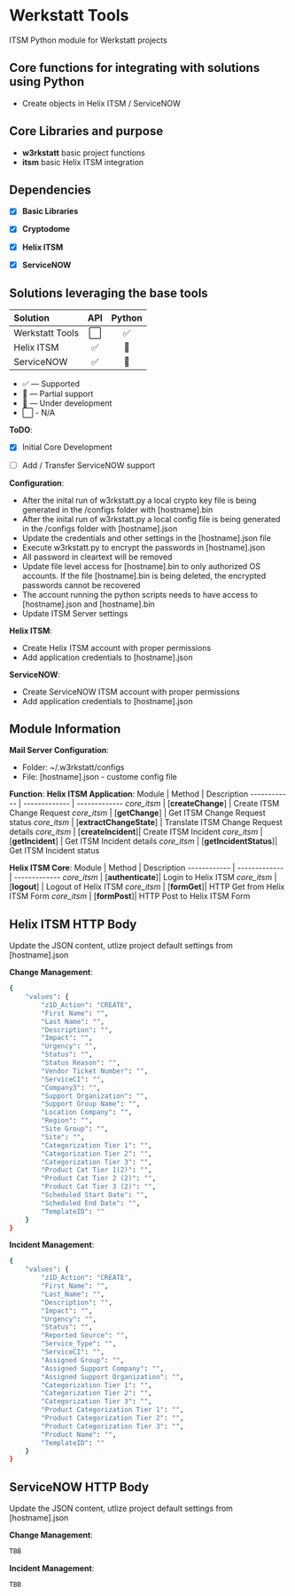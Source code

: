 # Werkstatt Tools
ITSM Python module for Werkstatt projects

## Core functions for integrating with solutions using Python
- Create objects in Helix ITSM / ServiceNOW

## Core Libraries and purpose
- **w3rkstatt** basic project functions
- **itsm** basic Helix ITSM integration

## Dependencies
- [X] **Basic Libraries**
- [X] **Cryptodome**
- [X] **Helix ITSM**
- [X] **ServiceNOW**


## Solutions leveraging the base tools
| Solution                  | API           | Python        |
| :-------------            | :---:         | :---:         | 
| Werkstatt Tools           | ⬜            | ✅    | 
| Helix ITSM                | ✅            | 🔶    | 
| ServiceNOW                | ✅            | 🚧    | 



* ✅ — Supported
* 🔶 — Partial support
* 🚧 — Under development
* ⬜ - N/A ️


**ToDO**: 
- [x] Initial Core Development
- [ ] Add / Transfer ServiceNOW support


**Configuration**: 
- After the inital run of w3rkstatt.py a local crypto key file is being generated in the /configs folder with [hostname].bin
- After the inital run of w3rkstatt.py a local config file is being generated in the /configs folder with [hostname].json
- Update the credentials and other settings in the [hostname].json file
- Execute w3rkstatt.py to encrypt the passwords in [hostname].json
- All password in cleartext will be removed
- Update file level access for [hostname].bin to only authorized OS accounts. If the file [hostname].bin is being deleted, the encrypted passwords cannot be recovered 
- The account running the python scripts needs to have access to [hostname].json and [hostname].bin
- Update ITSM Server settings

**Helix ITSM**:
- Create Helix ITSM account with proper permissions
- Add application credentials to [hostname].json

**ServiceNOW**:
- Create ServiceNOW ITSM account with proper permissions
- Add application credentials to [hostname].json

## Module Information
**Mail Server Configuration**: 
- Folder: ~/.w3rkstatt/configs
- File: [hostname].json - custome config file


**Function**:
**Helix ITSM Application**:
Module | Method | Description
------------ | ------------- | -------------
*core_itsm* | [**createChange**] | Create ITSM Change Request
*core_itsm* | [**getChange**] | Get ITSM Change Request status
*core_itsm* | [**extractChangeState**] | Translate ITSM Change Request details
*core_itsm* | [**createIncident**]| Create ITSM Incident
*core_itsm* | [**getIncident**] | Get ITSM Incident details
*core_itsm* | [**getIncidentStatus**]| Get ITSM Incident status

**Helix ITSM Core**:
Module | Method | Description
------------ | ------------- | -------------
*core_itsm* | [**authenticate**]| Login to Helix ITSM
*core_itsm* | [**logout**] | Logout of Helix ITSM
*core_itsm* | [**formGet**]| HTTP Get from Helix ITSM Form
*core_itsm* | [**formPost**]| HTTP Post to Helix ITSM Form


## Helix ITSM HTTP Body
Update the JSON content, utlize project default settings from [hostname].json


**Change Management**:
```bash
{
	"values": {
		"z1D_Action": "CREATE",
		"First Name": "",
		"Last Name": "",
		"Description": "",
		"Impact": "",
		"Urgency": "",
		"Status": "",
		"Status Reason": "",
		"Vendor Ticket Number": "",
		"ServiceCI": "",
		"Company3": "",
		"Support Organization": "",
		"Support Group Name": "",
		"Location Company": "",
		"Region": "",
		"Site Group": "",
		"Site": "",
		"Categorization Tier 1": "",
		"Categorization Tier 2": "",
		"Categorization Tier 3": "",
		"Product Cat Tier 1(2)": "",
		"Product Cat Tier 2 (2)": "",
		"Product Cat Tier 3 (2)": "",
		"Scheduled Start Date": "",
		"Scheduled End Date": "",
		"TemplateID": ""
	}
}
```


**Incident Management**:
```bash
{
	"values": {
		"z1D_Action": "CREATE",
		"First_Name": "",
		"Last_Name": "",
		"Description": "",
		"Impact": "",
		"Urgency": "",
		"Status": "",
		"Reported Source": "",
		"Service_Type": "",
		"ServiceCI": "",
		"Assigned Group": "",
		"Assigned Support Company": "",
		"Assigned Support Organization": "",
		"Categorization Tier 1": "",
		"Categorization Tier 2": "",
		"Categorization Tier 3": "",
		"Product Categorization Tier 1": "",
		"Product Categorization Tier 2": "",
		"Product Categorization Tier 3": "",
		"Product Name": "",
		"TemplateID": ""
	}
}
```

## ServiceNOW HTTP Body
Update the JSON content, utlize project default settings from [hostname].json

**Change Management**:
```bash
TBB
```


**Incident Management**:
```bash
TBB
```